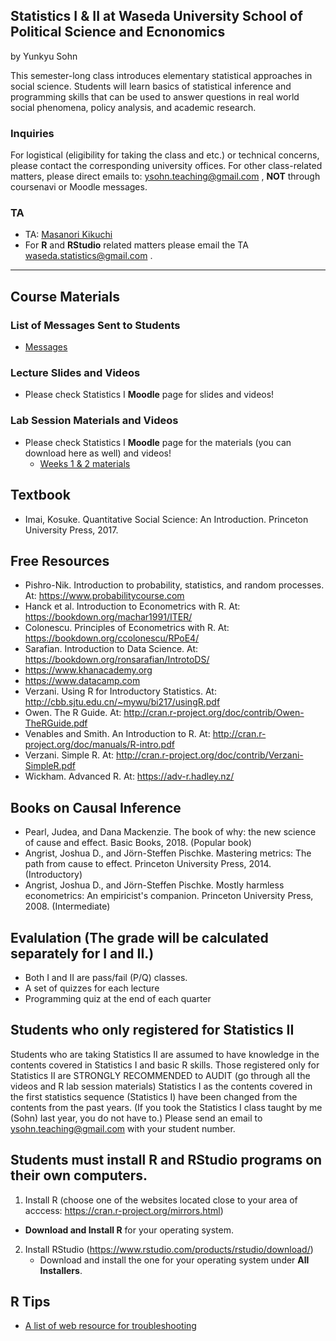 ## Statistics I & II at Waseda University School of Political Science and Ecnonomics

by Yunkyu Sohn

This semester-long class introduces elementary statistical approaches in social science. Students will learn basics of statistical inference and programming skills that can be used to answer questions in real world social phenomena, policy analysis, and academic research.

### Inquiries
For logistical (eligibility for taking the class and etc.) or technical concerns, please contact the corresponding university offices. For other class-related matters, please direct emails to: ysohn.teaching@gmail.com , **NOT** through coursenavi or Moodle messages. 

### TA 

* TA: [Masanori Kikuchi](mailto:waseda.statistics@gmail.com)
* For **R** and **RStudio** related matters please email the TA waseda.statistics@gmail.com .
 
---

## Course Materials


### List of Messages Sent to Students 

* [Messages](messages.md)

### Lecture Slides and Videos 
* Please check Statistics I **Moodle** page for slides and videos! 

### Lab Session Materials and Videos 
* Please check Statistics I **Moodle** page for the materials (you can download here as well) and videos! 
	- [Weeks 1 & 2 materials](https://github.com/ysohn/stats/blob/master/lab/StatisticsI_SOHN_lab01.zip)

## Textbook
* Imai, Kosuke. Quantitative Social Science: An Introduction. Princeton University Press, 2017.

## Free Resources
* Pishro-Nik. Introduction to probability, statistics, and random processes. At: https://www.probabilitycourse.com
* Hanck et al. Introduction to Econometrics with R. At: https://bookdown.org/machar1991/ITER/
* Colonescu. Principles of Econometrics with R. At: https://bookdown.org/ccolonescu/RPoE4/
* Sarafian. Introduction to Data Science. At: https://bookdown.org/ronsarafian/IntrotoDS/
* https://www.khanacademy.org
* https://www.datacamp.com
* Verzani. Using R for Introductory Statistics. At: http://cbb.sjtu.edu.cn/~mywu/bi217/usingR.pdf
* Owen. The R Guide. At: http://cran.r-project.org/doc/contrib/Owen-TheRGuide.pdf
* Venables and Smith. An Introduction to R. At: http://cran.r-project.org/doc/manuals/R-intro.pdf
* Verzani. Simple R. At: http://cran.r-project.org/doc/contrib/Verzani-SimpleR.pdf
* Wickham. Advanced R. At: https://adv-r.hadley.nz/

## Books on Causal Inference
* Pearl, Judea, and Dana Mackenzie. The book of why: the new science of cause and effect. Basic Books, 2018. (Popular book)
* Angrist, Joshua D., and Jörn-Steffen Pischke. Mastering metrics: The path from cause to effect. Princeton University Press, 2014. (Introductory)
* Angrist, Joshua D., and Jörn-Steffen Pischke. Mostly harmless econometrics: An empiricist's companion. Princeton University Press, 2008. (Intermediate)

## Evalulation (The grade will be calculated separately for I and II.)
* Both I and II are pass/fail (P/Q) classes.
* A set of quizzes for each lecture
* Programming quiz at the end of each quarter 

## Students who only registered for Statistics II 
Students who are taking Statistics II are assumed to have knowledge in the contents covered in Statistics I and basic R skills. Those registered only for Statistics II are STRONGLY RECOMMENDED to AUDIT (go through all the videos and R lab session materials) Statistics I as the contents covered in the first statistics sequence (Statistics I) have been changed from the contents from the past years. (If you took the Statistics I class taught by me (Sohn) last year, you do not have to.) Please send an email to ysohn.teaching@gmail.com with your student number. 

## Students must install R and RStudio programs on their own computers.

1. Install R (choose one of the websites located close to your area of acccess: https://cran.r-project.org/mirrors.html)
 - **Download and Install R** for your operating system.
2. Install RStudio (https://www.rstudio.com/products/rstudio/download/)
	- Download and install the one for your operating system under **All Installers**.
 	 
  
## R Tips

* [A list of web resource for troubleshooting](Rtips.md)